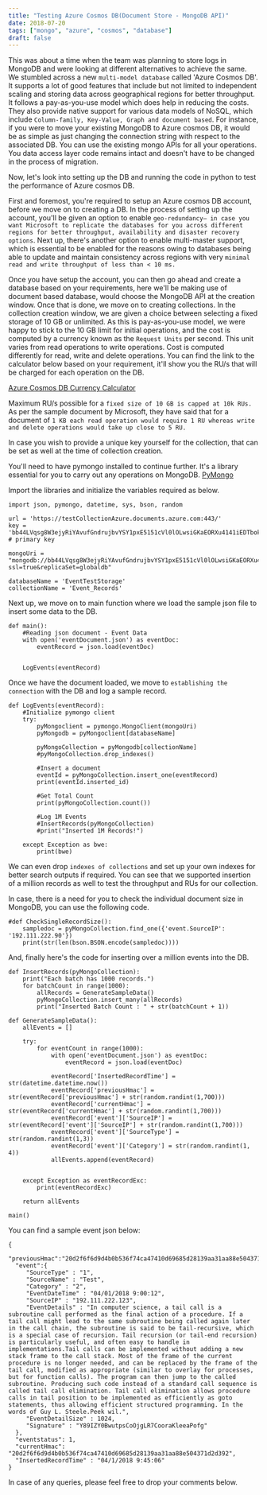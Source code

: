 ```yaml
---
title: "Testing Azure Cosmos DB(Document Store - MongoDB API)"
date: 2018-07-20
tags: ["mongo", "azure", "cosmos", "database"]
draft: false
---
```


This was about  a time when the team was planning to store logs in MongoDB and were looking at different alternatives to achieve the same. We stumbled across a new `multi-model database` called 'Azure Cosmos DB'. It supports a lot of good features that include but not limited to independent scaling and storing data across geographical regions for better throughput. It follows a pay-as-you-use model which does help in reducing the costs. They also provide native support for various data models of NoSQL, which include `Column-family, Key-Value, Graph and document based`. For instance, if you were to move your existing MongoDB to Azure cosmos DB, it would be as simple as just changing the connection string with respect to the associated DB. You can use the existing mongo APIs for all your operations. You data access layer code remains intact and doesn't have to be changed in the process of migration.

Now, let's look into setting up the DB and running the code in python to test the performance of Azure cosmos DB.

First and foremost, you're required to setup an Azure cosmos DB account, before we move on to creating a DB. In the process of setting up the account, you'll be given an option to enable `geo-redundancy— in case you want Microsoft to replicate the databases for you across different regions for better throughput, availability and disaster recovery options`. Next up, there's another option to enable multi-master support, which is essential to be enabled for the reasons owing to databases being able to update and maintain consistency across regions with very `minimal read and write throughput of less than < 10 ms.`

Once you have setup the account, you can then go ahead and create a database based on your requirements, here we'll be making use of document based database, would choose the MongoDB API at the creation window. Once that is done, we move on to creating collections. In the collection creation window, we are given a choice between selecting a fixed storage of 10 GB or unlimited. As this is pay-as-you-use model, we were happy to stick to the 10 GB limit for initial operations, and the cost is computed by a currency known as the `Request Units` per second. This unit varies from read operations to write operations. Cost is computed differently for read, write and delete operations. You can find the link to the calculator below based on your requirement, it'll show you the RU/s that will be charged for each operation on the DB.

[Azure Cosmos DB Currency Calculator](https://www.documentdb.com/capacityplanner)

Maximum RU/s possible for a `fixed size of 10 GB is capped at 10k RUs.` As per the sample document by Microsoft, they have said that for a document of `1 KB each read operation would require 1 RU whereas write and delete operations would take up close to 5 RU.`

In case you wish to provide a unique key yourself for the collection, that can be set as well at the time of collection creation.

You'll need to have pymongo installed to continue further. It's a library essential for you to carry out any operations on MongoDB.
[PyMongo](http://api.mongodb.com/python/current/installation.html)

Import the libraries and initialize the variables required as below.

```
import json, pymongo, datetime, sys, bson, random

url = 'https://testCollectionAzure.documents.azure.com:443/'
key = 'bb44LVqsg8W3ejyRiYAvufGndrujbvYSY1pxE5151cVl0lOLwsiGKaEORXu4141iEDTbokRje39zJFv5Mi24141==' # primary key

mongoUri = "mongodb://bb44LVqsg8W3ejyRiYAvufGndrujbvYSY1pxE5151cVl0lOLwsiGKaEORXu4141iEDTbokRje39zJFv5Mi24141==@testCollectionAzure.documents.azure.com:10255/?ssl=true&replicaSet=globaldb"

databaseName = 'EventTestStorage'
collectionName = 'Event_Records'

```
Next up, we move on to main function where we load the sample json file to insert some data to the DB.

```
def main():
    #Reading json document - Event Data
    with open('eventDocument.json') as eventDoc:
        eventRecord = json.load(eventDoc)
    

    LogEvents(eventRecord)
```

Once we have the document loaded, we move to `establishing the connection` with the DB and log a sample record.

```
def LogEvents(eventRecord):
    #Initialize pymongo client
    try:
        pyMongoclient = pymongo.MongoClient(mongoUri)
        pyMongodb = pyMongoclient[databaseName]

        pyMongoCollection = pyMongodb[collectionName]
        #pyMongoCollection.drop_indexes()
        
        #Insert a document
        eventId = pyMongoCollection.insert_one(eventRecord)
        print(eventId.inserted_id)

        #Get Total Count
        print(pyMongoCollection.count())

        #Log 1M Events
        #InsertRecords(pyMongoCollection)
		#print("Inserted 1M Records!")

    except Exception as bwe:
        print(bwe)
```

We can even drop `indexes of collections` and set up your own indexes for better search outputs if required. You can see that we supported insertion of a million records as well to test the throughput and RUs for our collection.

In case, there is a need for you to check the individual document size in MongoDB, you can use the following code.

```
#def CheckSingleRecordSize():
    sampledoc = pyMongoCollection.find_one({'event.SourceIP': '192.111.222.90'})
    print(str(len(bson.BSON.encode(sampledoc))))
```
And, finally here's the code for inserting over a million events into the DB.

```
def InsertRecords(pyMongoCollection):
    print("Each batch has 1000 records.")
    for batchCount in range(1000):
        allRecords = GenerateSampleData()
        pyMongoCollection.insert_many(allRecords)
        print("Inserted Batch Count : " + str(batchCount + 1))

def GenerateSampleData():
    allEvents = []

    try:
        for eventCount in range(1000):
            with open('eventDocument.json') as eventDoc:
                eventRecord = json.load(eventDoc)

            eventRecord['InsertedRecordTime'] = str(datetime.datetime.now())
            eventRecord['previousHmac'] = str(eventRecord['previousHmac'] + str(random.randint(1,700)))
            eventRecord['currentHmac'] = str(eventRecord['currentHmac'] + str(random.randint(1,700)))
            eventRecord['event']['SourceIP'] = str(eventRecord['event']['SourceIP'] + str(random.randint(1,700)))
            eventRecord['event']['SourceType'] = str(random.randint(1,3))
            eventRecord['event']['Category'] = str(random.randint(1, 4))
            allEvents.append(eventRecord)


    except Exception as eventRecordExc:
        print(eventRecordExc)

    return allEvents

main()

```

You can find a sample event json below:

```
{
  "previousHmac":"20d2f6f6d9d4b0b536f74ca47410d69685d28139aa31aa88e504371d2d392",
  "event":{
     "SourceType" : "1",
     "SourceName" : "Test",
     "Category" : "2",
     "EventDateTime" : "04/01/2018 9:00:12",
     "SourceIP" : "192.111.222.123",
     "EventDetails" : "In computer science, a tail call is a subroutine call performed as the final action of a procedure. If a tail call might lead to the same subroutine being called again later in the call chain, the subroutine is said to be tail-recursive, which is a special case of recursion. Tail recursion (or tail-end recursion) is particularly useful, and often easy to handle in implementations.Tail calls can be implemented without adding a new stack frame to the call stack. Most of the frame of the current procedure is no longer needed, and can be replaced by the frame of the tail call, modified as appropriate (similar to overlay for processes, but for function calls). The program can then jump to the called subroutine. Producing such code instead of a standard call sequence is called tail call elimination. Tail call elimination allows procedure calls in tail position to be implemented as efficiently as goto statements, thus allowing efficient structured programming. In the words of Guy L. Steele.Peek wil.",
     "EventDetailSize" : 1024,
     "Signature" : "Y89IZY0BwutpsCoOjgLR7CooraKleeaPofg"
  },
  "eventstatus": 1,
  "currentHmac": "20d2f6f6d9d4b0b536f74ca47410d69685d28139aa31aa88e504371d2d392",
  "InsertedRecordTime" : "04/1/2018 9:45:06"
}
```

In case of any queries, please feel free to drop your comments below.